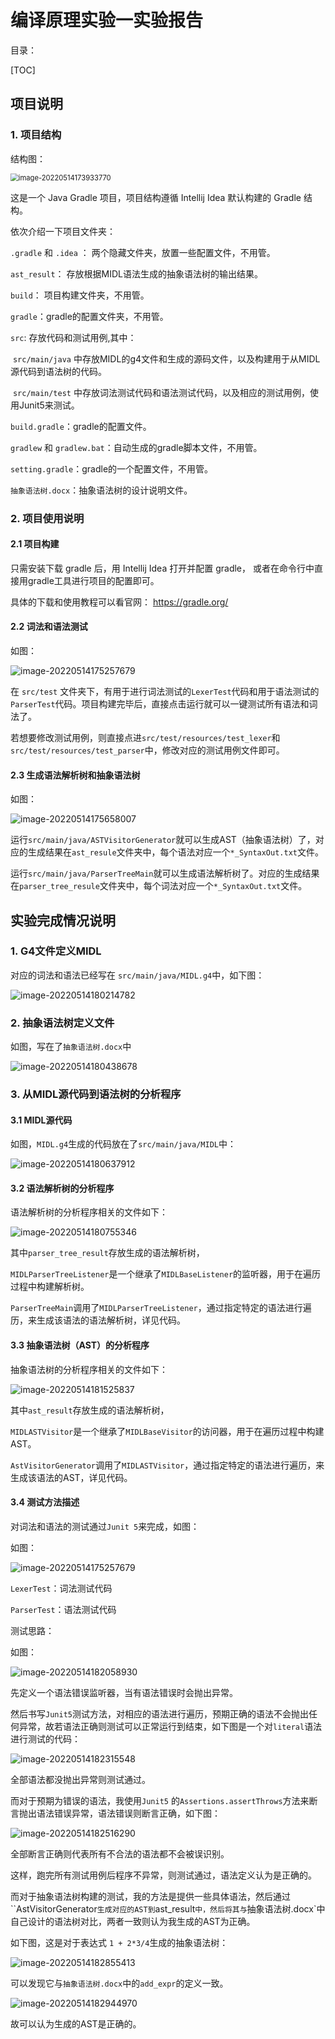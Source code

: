 # 编译原理实验一实验报告

目录：

[TOC]



## 项目说明

### 1. 项目结构

结构图：

<img src="readme.assets/image-20220514173933770.png" alt="image-20220514173933770" style="zoom:80%;" />

这是一个 Java Gradle 项目，项目结构遵循 Intellij Idea 默认构建的 Gradle 结构。

依次介绍一下项目文件夹：

`.gradle` 和 `.idea` ： 两个隐藏文件夹，放置一些配置文件，不用管。

`ast_result`： 存放根据MIDL语法生成的抽象语法树的输出结果。

`build`： 项目构建文件夹，不用管。

`gradle`：gradle的配置文件夹，不用管。

`src`: 存放代码和测试用例,其中：

​	`src/main/java` 中存放MIDL的g4文件和生成的源码文件，以及构建用于从MIDL源代码到语法树的代码。

​	`src/main/test` 中存放词法测试代码和语法测试代码，以及相应的测试用例，使用Junit5来测试。

`build.gradle`：gradle的配置文件。

`gradlew` 和 `gradlew.bat`：自动生成的gradle脚本文件，不用管。

`setting.gradle`：gradle的一个配置文件，不用管。

`抽象语法树.docx`：抽象语法树的设计说明文件。



### 2. 项目使用说明

#### 2.1 项目构建

只需安装下载 gradle 后，用 Intellij Idea 打开并配置 gradle， 或者在命令行中直接用gradle工具进行项目的配置即可。

具体的下载和使用教程可以看官网： https://gradle.org/



#### 2.2 词法和语法测试

如图：

![image-20220514175257679](readme.assets/image-20220514175257679.png)

在 `src/test` 文件夹下，有用于进行词法测试的`LexerTest`代码和用于语法测试的`ParserTest`代码。项目构建完毕后，直接点击运行就可以一键测试所有语法和词法了。

若想要修改测试用例，则直接点进`src/test/resources/test_lexer`和`src/test/resources/test_parser`中，修改对应的测试用例文件即可。



#### 2.3 生成语法解析树和抽象语法树

如图：

![image-20220514175658007](readme.assets/image-20220514175658007.png)

运行`src/main/java/ASTVisitorGenerator`就可以生成AST（抽象语法树）了，对应的生成结果在`ast_resule`文件夹中，每个语法对应一个`*_SyntaxOut.txt`文件。

运行`src/main/java/ParserTreeMain`就可以生成语法解析树了。对应的生成结果在`parser_tree_resule`文件夹中，每个词法对应一个`*_SyntaxOut.txt`文件。



## 实验完成情况说明

### 1. G4文件定义MIDL

对应的词法和语法已经写在 `src/main/java/MIDL.g4`中，如下图：

![image-20220514180214782](readme.assets/image-20220514180214782.png)



### 2. 抽象语法树定义文件

如图，写在了`抽象语法树.docx`中

![image-20220514180438678](readme.assets/image-20220514180438678.png)



### 3. 从MIDL源代码到语法树的分析程序



#### 3.1 MIDL源代码

如图，`MIDL.g4`生成的代码放在了`src/main/java/MIDL`中：

![image-20220514180637912](readme.assets/image-20220514180637912.png)

#### 3.2 语法解析树的分析程序

语法解析树的分析程序相关的文件如下：

![image-20220514180755346](readme.assets/image-20220514180755346.png)

其中`parser_tree_result`存放生成的语法解析树，

`MIDLParserTreeListener`是一个继承了`MIDLBaseListener`的监听器，用于在遍历过程中构建解析树。

`ParserTreeMain`调用了`MIDLParserTreeListener`，通过指定特定的语法进行遍历，来生成该语法的语法解析树，详见代码。



#### 3.3 抽象语法树（AST）的分析程序

抽象语法树的分析程序相关的文件如下：

![image-20220514181525837](readme.assets/image-20220514181525837.png)

其中`ast_result`存放生成的语法解析树，

`MIDLASTVisitor`是一个继承了`MIDLBaseVisitor`的访问器，用于在遍历过程中构建AST。

`AstVisitorGenerator`调用了`MIDLASTVisitor`，通过指定特定的语法进行遍历，来生成该语法的AST，详见代码。



#### 3.4 测试方法描述

对词法和语法的测试通过`Junit 5`来完成，如图：

如图：

![image-20220514175257679](readme.assets/image-20220514175257679.png)

`LexerTest`：词法测试代码

`ParserTest`：语法测试代码



测试思路：

如图：

![image-20220514182058930](readme.assets/image-20220514182058930.png)

先定义一个语法错误监听器，当有语法错误时会抛出异常。

然后书写`Junit5`测试方法，对相应的语法进行遍历，预期正确的语法不会抛出任何异常，故若语法正确则测试可以正常运行到结束，如下图是一个对`literal`语法进行测试的代码：

![image-20220514182315548](readme.assets/image-20220514182315548.png)

全部语法都没抛出异常则测试通过。

而对于预期为错误的语法，我使用`Junit5` 的`Assertions.assertThrows`方法来断言抛出语法错误异常，语法错误则断言正确，如下图：

![image-20220514182516290](readme.assets/image-20220514182516290.png)

全部断言正确则代表所有不合法的语法都不会被误识别。

这样，跑完所有测试用例后程序不异常，则测试通过，语法定义认为是正确的。





而对于抽象语法树构建的测试，我的方法是提供一些具体语法，然后通过``AstVisitorGenerator`生成对应的AST到`ast_result`中，然后将其与`抽象语法树.docx`中自己设计的语法树对比，两者一致则认为我生成的AST为正确。

如下图，这是对于表达式 `1 + 2*3/4`生成的抽象语法树：

![image-20220514182855413](readme.assets/image-20220514182855413.png)

可以发现它与`抽象语法树.docx`中的`add_expr`的定义一致。

![image-20220514182944970](readme.assets/image-20220514182944970.png)

故可以认为生成的AST是正确的。